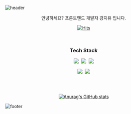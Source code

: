 ![header](https://capsule-render.vercel.app/api?type=waving&color=7F7FD5&text=Hi%20there✨&height=200&fontSize=90&fontColor=ffffff)

<div align="center">

안녕하세요?
프론트엔드 개발자 강지유 입니다.

[![Hits](https://hits.seeyoufarm.com/api/count/incr/badge.svg?url=https%3A%2F%2Fgithub.com%2Fsyg0629&count_bg=%235262EF&title_bg=%235E5D5D&icon=&icon_color=%23E7E7E7&title=hits&edge_flat=false)](https://hits.seeyoufarm.com)

<br/>

### Tech Stack
<p><img src="https://img.shields.io/badge/JavaScript-gray?style=flat&logo=JavaScript&logoColor=F7DF1E"/>&nbsp;&nbsp;<img src="https://img.shields.io/badge/React-white?style=flat&logo=React&logoColor=61DAFB"/>&nbsp;&nbsp;<img src="https://img.shields.io/badge/TypeScript-3178C6?style=flat&logo=TypeScript&logoColor=white"/>

<p><img src="https://img.shields.io/badge/-C%23-%23239120?style=flat&logo=Csharp&logoColor=white"/>&nbsp;&nbsp;<img src="https://img.shields.io/badge/MSSQL-CC2927?style=flat&logo=microsoftsqlserver&logoColor=white"/></p>
<br/>
<br/>

[![Anurag's GitHub stats](https://github-readme-stats.vercel.app/api?username=syg0629&show_icons=true&theme=tokyonight)](https://github.com/anuraghazra/github-readme-stats)

</div>

![footer](https://capsule-render.vercel.app/api?section=footer&type=waving&color=7F7FD5)

